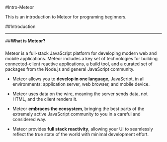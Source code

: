 #Intro-Meteor

This is an introduction to Meteor for programing beginners.

##Introduction

***

##**What is Meteor?**

###
Meteor is a full-stack JavaScript platform for developing modern web and mobile applications. Meteor includes a key set of technologies for building connected-client reactive applications, a build tool, and a curated set of packages from the Node.js and general JavaScript community.

 * Meteor allows you to **develop in one language**, JavaScript, in all environments: application server, web browser, and mobile device.

 * Meteor uses data on the wire, meaning the server sends data, not HTML, and the client renders it.

 * Meteor **embraces the ecosystem**, bringing the best parts of the extremely active JavaScript community to you in a careful and considered way.

 * Meteor provides **full stack reactivity**, allowing your UI to seamlessly reflect the true state of the world with minimal development effort.